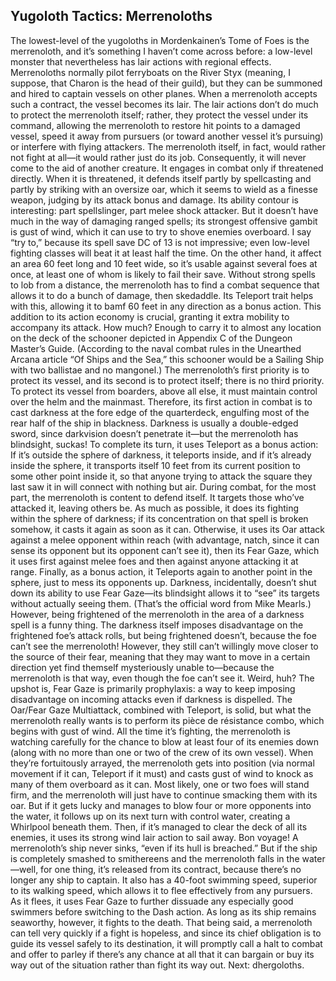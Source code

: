 ## Yugoloth Tactics: Merrenoloths

The lowest-level of the yugoloths in Mordenkainen’s Tome of Foes is the merrenoloth, and it’s something I haven’t come across before: a low-level monster that nevertheless has lair actions with regional effects. Merrenoloths normally pilot ferryboats on the River Styx (meaning, I suppose, that Charon is the head of their guild), but they can be summoned and hired to captain vessels on other planes. When a merrenoloth accepts such a contract, the vessel becomes its lair.
The lair actions don’t do much to protect the merrenoloth itself; rather, they protect the vessel under its command, allowing the merrenoloth to restore hit points to a damaged vessel, speed it away from pursuers (or toward another vessel it’s pursuing) or interfere with flying attackers. The merrenoloth itself, in fact, would rather not fight at all—it would rather just do its job. Consequently, it will never come to the aid of another creature. It engages in combat only if threatened directly.
When it is threatened, it defends itself partly by spellcasting and partly by striking with an oversize oar, which it seems to wield as a finesse weapon, judging by its attack bonus and damage. Its ability contour is interesting: part spellslinger, part melee shock attacker. But it doesn’t have much in the way of damaging ranged spells; its strongest offensive gambit is gust of wind, which it can use to try to shove enemies overboard. I say “try to,” because its spell save DC of 13 is not impressive; even low-level fighting classes will beat it at least half the time. On the other hand, it affect an area 60 feet long and 10 feet wide, so it’s usable against several foes at once, at least one of whom is likely to fail their save.
Without strong spells to lob from a distance, the merrenoloth has to find a combat sequence that allows it to do a bunch of damage, then skedaddle. Its Teleport trait helps with this, allowing it to bamf 60 feet in any direction as a bonus action. This addition to its action economy is crucial, granting it extra mobility to accompany its attack. How much? Enough to carry it to almost any location on the deck of the schooner depicted in Appendix C of the Dungeon Master’s Guide. (According to the naval combat rules in the Unearthed Arcana article “Of Ships and the Sea,” this schooner would be a Sailing Ship with two ballistae and no mangonel.)
The merrenoloth’s first priority is to protect its vessel, and its second is to protect itself; there is no third priority. To protect its vessel from boarders, above all else, it must maintain control over the helm and the mainmast. Therefore, its first action in combat is to cast darkness at the fore edge of the quarterdeck, engulfing most of the rear half of the ship in blackness. Darkness is usually a double-edged sword, since darkvision doesn’t penetrate it—but the merrenoloth has blindsight, suckas!
To complete its turn, it uses Teleport as a bonus action: If it’s outside the sphere of darkness, it teleports inside, and if it’s already inside the sphere, it transports itself 10 feet from its current position to some other point inside it, so that anyone trying to attack the square they last saw it in will connect with nothing but air.
During combat, for the most part, the merrenoloth is content to defend itself. It targets those who’ve attacked it, leaving others be. As much as possible, it does its fighting within the sphere of darkness; if its concentration on that spell is broken somehow, it casts it again as soon as it can. Otherwise, it uses its Oar attack against a melee opponent within reach (with advantage, natch, since it can sense its opponent but its opponent can’t see it), then its Fear Gaze, which it uses first against melee foes and then against anyone attacking it at range. Finally, as a bonus action, it Teleports again to another point in the sphere, just to mess its opponents up.
Darkness, incidentally, doesn’t shut down its ability to use Fear Gaze—its blindsight allows it to “see” its targets without actually seeing them. (That’s the official word from Mike Mearls.) However, being frightened of the merrenoloth in the area of a darkness spell is a funny thing. The darkness itself imposes disadvantage on the frightened foe’s attack rolls, but being frightened doesn’t, because the foe can’t see the merrenoloth! However, they still can’t willingly move closer to the source of their fear, meaning that they may want to move in a certain direction yet find themself mysteriously unable to—because the merrenoloth is that way, even though the foe can’t see it. Weird, huh? The upshot is, Fear Gaze is primarily prophylaxis: a way to keep imposing disadvantage on incoming attacks even if darkness is dispelled.
The Oar/Fear Gaze Multiattack, combined with Teleport, is solid, but what the merrenoloth really wants is to perform its pièce de résistance combo, which begins with gust of wind. All the time it’s fighting, the merrenoloth is watching carefully for the chance to blow at least four of its enemies down (along with no more than one or two of the crew of its own vessel). When they’re fortuitously arrayed, the merrenoloth gets into position (via normal movement if it can, Teleport if it must) and casts gust of wind to knock as many of them overboard as it can. Most likely, one or two foes will stand firm, and the merrenoloth will just have to continue smacking them with its oar. But if it gets lucky and manages to blow four or more opponents into the water, it follows up on its next turn with control water, creating a Whirlpool beneath them. Then, if it’s managed to clear the deck of all its enemies, it uses its strong wind lair action to sail away. Bon voyage!
A merrenoloth’s ship never sinks, “even if its hull is breached.” But if the ship is completely smashed to smithereens and the merrenoloth falls in the water—well, for one thing, it’s released from its contract, because there’s no longer any ship to captain. It also has a 40-foot swimming speed, superior to its walking speed, which allows it to flee effectively from any pursuers. As it flees, it uses Fear Gaze to further dissuade any especially good swimmers before switching to the Dash action. As long as its ship remains seaworthy, however, it fights to the death.
That being said, a merrenoloth can tell very quickly if a fight is hopeless, and since its chief obligation is to guide its vessel safely to its destination, it will promptly call a halt to combat and offer to parley if there’s any chance at all that it can bargain or buy its way out of the situation rather than fight its way out.
Next: dhergoloths.
